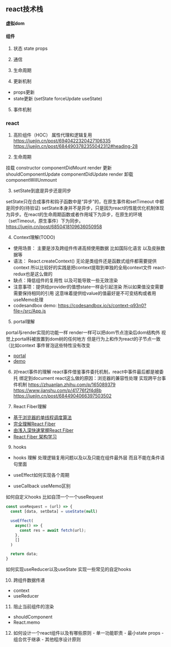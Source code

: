## react技术栈
#### 虚拟dom

#### 组件
1. 状态
state
props

2. 通信

3. 生命周期

4. 更新机制
- props更新
- state更新 (setState forceUpdate useState)

5. 事件机制

### react
1. 高阶组件（HOC）
属性代理和逻辑复用
https://juejin.cn/post/6940422320427106335
https://juejin.cn/post/6844903782355042312#heading-28


2. 生命周期

挂载 constructor componentDidMount render
更新 shouldComponentUpdate componentDidUpdate render
卸载 componentWillUnmount

3. setState到底是异步还是同步

setState只在合成事件和钩子函数中是“异步”的，在原生事件和setTimeout 中都是同步的(待验证)
setState本身并不是异步，只是因为react的性能优化机制体现为异步。在react的生命周期函数或者作用域下为异步，在原生的环境（setTimeout，原生事件）下为同步。
https://juejin.cn/post/6850418109636050958


4. Context理解(TODO)

  - 使用场景： 主要是涉及跨组件传递高频使用数据  比如国际化语言 以及皮肤数据等
  - 语法： React.createContext()  无论是类组件还是函数式组件都需要提供context  所以比较好的实践是把context提取到单独的全局context文件 react-redux也是这么做的
  - 缺点：降低组件的复用性 以及可能导致一些无效渲染
  - 注意事项：提供给provider的值想state一样会引起渲染  所以如果值没变需要需要保持相同的引用 这意味着提供给value的值最好是不可变结构或者用useMemo处理
  - codesandbox demo: https://codesandbox.io/s/context-q93n0?file=/src/App.js


5. portal理解

  portal与render实现的功能一样 render一样可以把dom节点渲染后dom结构外
  视觉上portal科被放置到dom树的任何地方  但是行为上和作为react的子节点一致（比如context 事件冒泡这些特性没有改变  
  - [portal](https://zh-hans.reactjs.org/docs/portals.html)
  - [demo](https://codesandbox.io/s/create-portal-vs-render-forked-yzxph?file=/index.js)


6. 对react事件的理解
  react事件借鉴事件委托机制，react中事件最后都是被委托 绑定到document
  react这么做的原因：浏览器的兼容性处理 实现跨平台事件机制
  https://zhuanlan.zhihu.com/p/165089379
  https://www.jianshu.com/p/41776f2f4d8b
  https://juejin.cn/post/6844904066397503502

8. React Fiber理解
- [基于浏览器的单线程调度算法](https://github.com/xxn520/react-fiber-architecture-cn)
- [完全理解React Fiber](http://www.ayqy.net/blog/dive-into-react-fiber/)
- [由浅入深快速掌握React Fiber](https://www.jianshu.com/p/37d7de212df1)
- [React Fiber 架构学习](https://zhuanlan.zhihu.com/p/44942360)

9. hooks 
 - hooks 理解
 处理逻辑复用问题以及以及只能在组件最外层  而且不能在条件语句里面

  -  useEffect如何实现各个周期
  - useCallback useMemo区别

如何自定义hooks 比如自顶一个一个useRequest
```js
const useRequest = (url) => {
  const [data, setData] = useState(null)

  useEffect(
    async() => {
      const res = await fetch(url);
    },
    []
  )

  return data;
}
```

如何实现useReducer以及useState 
实现一些常见的自定hooks

10. 跨组件数据传递
  - context
  - useReducer

11. 阻止当前组件的渲染
 - shouldComponent
 - React.memo

 12. 如何设计一个react组件以及有哪些原则
    - 单一功能职责
    - 最小state props
    - 组合优于继承
    -  其他程序设计原则
